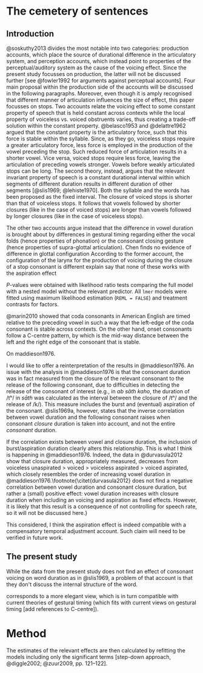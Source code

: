 # The cemetery of sentences

## Introduction

@soskuthy2013 divides the most notable into two categories: production accounts, which place the source of durational difference in the articulatory system, and perception accounts, which instead point to properties of the perceptual/auditory system as the cause of the voicing effect.
Since the present study focusses on production, the latter will not be discussed further [see @fowler1992 for arguments against perceptual accounts].
Four main proposal within the production side of the accounts will be discussed in the following paragraphs.
Moreover, even though it is amply recognised that different manner of articulation influences the size of effect, this paper focusses on stops.
Two accounts relate the voicing effect to some constant property of speech that is held constant across contexts while the local property of voiceless vs. voiced obstruents varies, thus creating a trade-off solution within the constant property.
@belasco1953 and @delattre1962 argued that the constant property is the articulatory force, such that this force is stable within the syllable.
Since, as they go, voiceless stops require a greater articulatory force, less force is employed in the production of the vowel preceding the stop.
Such reduced force of articulation results in a shorter vowel.
Vice versa, voiced stops require less force, leaving the articulation of preceding vowels stronger.
Vowels before weakly articulated stops can be long.
The second theory, instead, argues that the relevant invariant property of speech is a constant durational interval within which segments of different duration results in different duration of other segments [@slis1969; @lehiste1970].
Both the syllable and the words has been proposed as the fixed interval.
The closure of voiced stops is shorter than that of voiceless stops.
It follows that vowels followed by shorter closures (like in the case of voiced stops) are longer than vowels followed by longer closures (like in the case of voiceless stops).

The other two accounts argue instead that the difference in vowel duration is brought about by differences in gestural timing regarding either the vocal folds (hence properties of phonation) or the consonant closing gesture (hence properties of supra-glottal articulation).
Chen finds no evidence of difference in glottal configuration
According to the former account, the configuration of the larynx for the production of voicing during the closure of a stop consonant is different
explain
say that none of these works with the aspiration effect

*P*-values were obtained with likelihood ratio tests comparing the full model with a nested model without the relevant predictor.
All `lmer` models were fitted using maximum likelihood estimation (`REML = FALSE`) and treatment contrasts for factors.

@marin2010 showed that coda consonants in American English are timed relative to the preceding vowel in such a way that the left-edge of the coda consonant is stable across contexts.
On the other hand, onset consonants follow a C-centre pattern, by which is the mid-way distance between the left and the right edge of the consonant that is stable.

On maddieson1976.

I would like to offer a reinterpretation of the results in @maddieson1976.
An issue with the analysis in @maddieson1976 is that the consonant duration was in fact measured from the closure of the relevant consonant to the release of the following consonant, due to difficulties in detecting the release of the consonant of interest (e.g., in *ab sāth kaho*, the duration of /tʰ/ in *sāth* was calculated as the interval between the closure of /tʰ/ and the release of /k/).
This measure includes the burst and (eventual) aspiration of the consonant.
@slis1969a, however, states that the inverse correlation between vowel duration and the following consonant raises when consonant *closure* duration is taken into account, and not the entire *consonant* duration.

If the correlation exists between vowel and closure duration, the inclusion of burst/aspiration duration clearly alters this relationship.
This is what I think is happening in @maddieson1976.
Indeed, the data in @durvasula2012 show that closure duration, appropriately measured, decreases from voiceless unaspirated > voiced > voiceless aspirated > voiced aspirated, which closely resembles the order of increasing vowel duration in @maddieson1976.\footnote{\citet{durvasula2012} does not find a negative correlation between vowel duration and consonant closure duration, but rather a (small) positive effect: vowel duration increases with closure duration when including an voicing and aspiration as fixed effects. However, it is likely that this result is a consequence of not controlling for speech rate, so it will not be discussed here.}

This considered, I think the aspiration effect is indeed compatible with a compensatory temporal adjustment account.
Such claim will need to be verified in future work.

## The present study

While the data from the present study does not find an effect of consonant voicing on word duration as in @slis1969, a problem of that account is that they don't discuss the internal structure of the word.

corresponds to a more elegant view, which is in turn compatible with current theories of gestural timing (which fits with current views on gestural timing [add references to C-centre]).

# Method

The estimates of the relevant effects are then calculated by refitting the models including only the significant terms [step-down approach, @diggle2002; @zuur2009, pp. 121–122].
